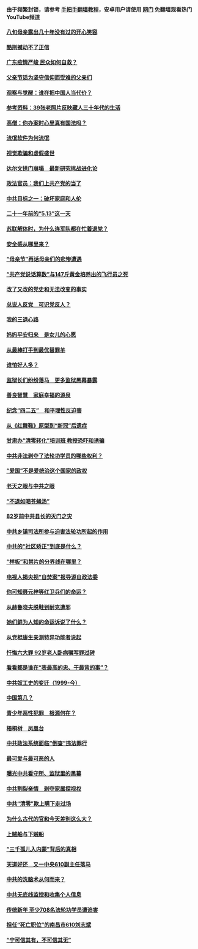 #### 由于频繁封锁，请参考 [手把手翻墙教程](https://github.com/gfw-breaker/guides/wiki/)，安卓用户请使用 [网门](https://github.com/gfw-breaker/nogfw/blob/master/dl.md?t=06272100) 免翻墙观看热门YouTube频道 

#### [八旬母亲露出几十年没有过的开心笑容](../pages/19/427429.md?t=06272100) 

#### [酷刑撼动不了正信](../pages/19/427414.md?t=06272100) 

#### [广东疫情严峻 民众如何自救？](../pages/19/427311.md?t=06272100) 

#### [父亲节话为坚守信仰而受难的父亲们](../pages/19/427033.md?t=06272100) 

#### [观察与觉醒：谁在把中国人当代价？](../pages/19/426987.md?t=06272100) 

#### [参考资料：39张老照片反映藏人三十年代的生活](../pages/19/426471.md?t=06272100) 

#### [高僧：你办案时心里真有国法吗？](../pages/19/426530.md?t=06272100) 

#### [流氓软件为何流氓](../pages/19/426531.md?t=06272100) 

#### [视觉欺骗和虚假盛世](../pages/19/426443.md?t=06272100) 

#### [达尔文拱门崩塌　最新研究挑战进化论](../pages/19/426009.md?t=06272100) 

#### [政法官员：我们上共产党的当了](../pages/19/425351.md?t=06272100) 

#### [中共目标之一：破坏家庭和人伦](../pages/19/424454.md?t=06272100) 

#### [二十一年前的“5.13”这一天](../pages/19/424814.md?t=06272100) 

#### [苏联解体时，为什么连军队都在忙着退党？](../pages/19/424335.md?t=06272100) 

#### [安全感从哪里来？](../pages/19/424336.md?t=06272100) 

#### [“母亲节”再话母亲们的悲惨遭遇](../pages/19/424234.md?t=06272100) 

#### [“共产党说话算数”与147斤黄金培养出的飞行员之死](../pages/19/424115.md?t=06272100) 

#### [改了又改的党史和无法改变的事实](../pages/19/424037.md?t=06272100) 

#### [总说人反党　可识党反人？](../pages/19/423820.md?t=06272100) 

#### [我的三退心路](../pages/19/423876.md?t=06272100) 

#### [妈妈平安归来　是女儿的心愿](../pages/19/423947.md?t=06272100) 

#### [从最棒打手到最优替罪羊](../pages/19/423819.md?t=06272100) 

#### [谁怕好人多？](../pages/19/423774.md?t=06272100) 

#### [监狱长们纷纷落马　更多监狱黑幕暴露](../pages/19/423787.md?t=06272100) 

#### [善良智慧　家庭幸福的源泉](../pages/19/423632.md?t=06272100) 

#### [纪念“四二五”　和平理性反迫害](../pages/19/423660.md?t=06272100) 

#### [从《红舞鞋》原型到“新冠”后遗症](../pages/19/423509.md?t=06272100) 

#### [甘肃办“清零转化”培训班 教授恐吓和诱骗](../pages/19/423498.md?t=06272100) 

#### [中共非法剥夺了法轮功学员的哪些权利？](../pages/19/423392.md?t=06272100) 

#### [“爱国”不是爱统治这个国家的政权](../pages/19/423029.md?t=06272100) 

#### [老天之眼与中共之眼](../pages/19/423378.md?t=06272100) 

#### [“不退如喝苍蝇汤”](../pages/19/423287.md?t=06272100) 

#### [82岁前中共县长的灭门之灾](../pages/19/423055.md?t=06272100) 

#### [中共乡镇司法所参与迫害法轮功所起的作用](../pages/19/423064.md?t=06272100) 

#### [中共的“社区矫正”到底是什么？](../pages/19/422870.md?t=06272100) 

#### [“样板”和禁片的分界线在哪里？](../pages/19/422704.md?t=06272100) 

#### [电视人揭央视“自焚案”报导源自政法委](../pages/19/422770.md?t=06272100) 

#### [你可知聂元梓等红卫兵们的命运？](../pages/19/422848.md?t=06272100) 

#### [从赫鲁晓夫脱鞋到耐克遭邪](../pages/19/422826.md?t=06272100) 

#### [她们鲜为人知的命运诉说了什么？](../pages/19/422754.md?t=06272100) 

#### [从党棍康生亲测特异功能者说起](../pages/19/422657.md?t=06272100) 

#### [忏悔六大罪 92岁老人卧病嘱写罪过碑](../pages/19/422750.md?t=06272100) 

#### [看看都是谁在“表最高的忠、干最背的事”？](../pages/19/422703.md?t=06272100) 

#### [中共奴工史的变迁（1999-今）](../pages/19/422656.md?t=06272100) 

#### [中国第几？](../pages/19/422496.md?t=06272100) 

#### [青少年恶性犯罪　根源何在？](../pages/19/422449.md?t=06272100) 

#### [梧桐树　凤凰台](../pages/19/422442.md?t=06272100) 

#### [中共政法系统面临“倒查”违法罪行](../pages/19/422497.md?t=06272100) 

#### [最可爱与最可恶的人](../pages/19/422448.md?t=06272100) 

#### [曝光中共看守所、监狱里的黑幕](../pages/19/422390.md?t=06272100) 

#### [中共割裂亲情　剥夺家属探视权](../pages/19/422364.md?t=06272100) 

#### [中共“清零”欺上瞒下走过场](../pages/19/422306.md?t=06272100) 

#### [为什么古代的官和今天差别这么大？](../pages/19/422228.md?t=06272100) 

#### [上贼船与下贼船](../pages/19/422276.md?t=06272100) 

#### [“三千孤儿入内蒙”背后的真相](../pages/19/422229.md?t=06272100) 

#### [天道好还　又一中央610副主任落马](../pages/19/422155.md?t=06272100) 

#### [中共的洗脑术从何而来？](../pages/19/422154.md?t=06272100) 

#### [中共无底线监控和收集个人信息](../pages/19/422039.md?t=06272100) 

#### [传统新年 至少708名法轮功学员遭迫害](../pages/19/421946.md?t=06272100) 

#### [担任“死亡职位”的南昌市610刘志斌](../pages/19/421957.md?t=06272100) 

#### [“宁可信其有，不可信其无”](../pages/19/421691.md?t=06272100) 

